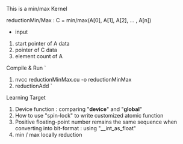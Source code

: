 This is a min/max Kernel

reductionMin/Max : C = min/max(A[0], A[1], A[2], ... , A[n]) 
- input
1. start pointer of A data
3. pointer of C data
4. element count of A

Compile & Run
`
1. nvcc reductionMinMax.cu -o reductionMinMax
2. reductionAdd
`

Learning Target
1. Device function : comparing "__device__" and "__global__"
2. How to use "spin-lock" to write customized atomic function
3. Positive floating-point number remains the same sequence when converting into bit-format  : using "__int_as_float"
4. min / max locally reduction 